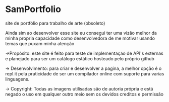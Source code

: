 # SamPortfolio
site de portfólio para trabalho de arte (obsoleto)

Ainda sim ao desenvolver esse site eu consegui ter uma vizão melhor da minha propria capacidade como desenvolvedora de me motivar usando temas que puxam minha atenção

->Propósito:
este site é feito para teste de implementaçao de API's externas e planejado para ser um catálogo estático hosteado pelo próprio github

-> Desenvolvimento:
para criar e desenvolver a pagina, a melhor opção é o repl.it pela praticidade de ser um compilador online com suporte para varias linguagens.

-> Copyright:
Todas as imagens utilisadas são de autoria própria e está negado o uso em qualquer outro meio sem os devidos creditos e permissão

